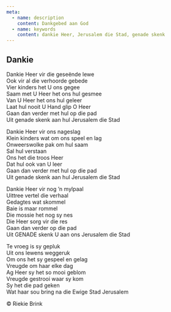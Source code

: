 ```yaml
---
meta:
  - name: description
    content: Dankgebed aan God
  - name: keywords
    content: dankie Heer, Jerusalem die Stad, genade skenk
---
```

## Dankie

Dankie Heer vir die geseënde lewe  
Ook vir al die verhoorde gebede  
Vier kinders het U ons gegee  
Saam met U Heer het ons hul gesmee  
Van U Heer het ons hul geleer  
Laat hul nooit U Hand glip O Heer  
Gaan dan verder met hul op die pad  
Uit genade skenk aan hul Jerusalem die Stad  

Dankie Heer vir ons nageslag  
Klein kinders wat om ons speel en lag  
Onweerswolke pak om hul saam  
Sal hul verstaan  
Ons het die troos Heer  
Dat hul ook van U leer  
Gaan dan verder met hul op die pad  
Uit genade skenk aan hul Jerusalem die Stad  

Dankie Heer vir nog ’n mylpaal  
Uittree vertel die verhaal  
Gedagtes wat skommel  
Baie is maar rommel  
Die mossie het nog sy nes  
Die Heer sorg vir die res  
Gaan dan verder op die pad  
Uit GENADE skenk U aan ons Jerusalem die Stad  

Te vroeg is sy gepluk  
Uit ons lewens weggeruk  
Om ons het sy gespeel en gelag  
Vreugde om haar elke dag  
Ag Heer sy het so mooi geblom  
Vreugde gestrooi waar sy kom  
Sy het die pad geken  
Wat haar sou bring na die Ewige Stad Jerusalem  


&copy; Riekie Brink
